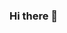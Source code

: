 ### Hi there 👋

<!--
**dev-mraj/dev-mraj** is a ✨ _special_ ✨ repository because its `README.md` (this file) appears on your GitHub profile.

<a href="https://github.com/dev-mraj">
  <img align="center" height="180px" style="margin-right:10px" src="https://github-readme-stats.vercel.app/api?username=dev-mraj&count_private=true&show_icons=true&theme=dark" />
</a>
